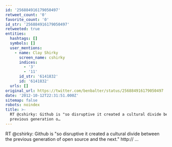```yaml
---
id: '256884916179050497'
retweet_count: '0'
favorite_count: '0'
id_str: '256884916179050497'
retweeted: true
entities:
  hashtags: []
  symbols: []
  user_mentions:
    - name: Clay Shirky
      screen_name: cshirky
      indices:
        - '3'
        - '11'
      id_str: '6141832'
      id: '6141832'
  urls: []
original_url: https://twitter.com/benbalter/status/256884916179050497
date: '2012-10-12T22:31:51.000Z'
sitemap: false
robots: noindex
title: >-
  RT @cshirky: Github is "so disruptive it created a cultural divide between the
  previous generation o…
---
```


RT @cshirky: Github is "so disruptive it created a cultural divide between the previous generation of open source and the next." http:// ...